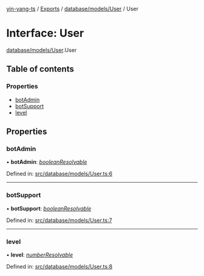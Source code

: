 [yin-yang-ts](../README.md) / [Exports](../modules.md) / [database/models/User](../modules/database_models_user.md) / User

# Interface: User

[database/models/User](../modules/database_models_user.md).User

## Table of contents

### Properties

- [botAdmin](database_models_user.user.md#botadmin)
- [botSupport](database_models_user.user.md#botsupport)
- [level](database_models_user.user.md#level)

## Properties

### botAdmin

• **botAdmin**: [*booleanResolvable*](../modules/util_constants.md#booleanresolvable)

Defined in: [src/database/models/User.ts:6](https://github.com/DetroitWhiskey136/ying-yang-ts/blob/9e5d8a8/src/database/models/User.ts#L6)

___

### botSupport

• **botSupport**: [*booleanResolvable*](../modules/util_constants.md#booleanresolvable)

Defined in: [src/database/models/User.ts:7](https://github.com/DetroitWhiskey136/ying-yang-ts/blob/9e5d8a8/src/database/models/User.ts#L7)

___

### level

• **level**: [*numberResolvable*](../modules/util_constants.md#numberresolvable)

Defined in: [src/database/models/User.ts:8](https://github.com/DetroitWhiskey136/ying-yang-ts/blob/9e5d8a8/src/database/models/User.ts#L8)
